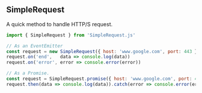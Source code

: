 ## SimpleRequest
A quick method to handle HTTP/S request.

```javascript
import { SimpleRequest } from 'SimpleRequest.js'

// As an EventEmitter
const request = new SimpleRequest({ host: 'www.google.com', port: 443 })
request.on('end',   data => console.log(data))
request.on('error', error => console.error(error))

// As a Promise.
const request = SimpleRequest.promise({ host: 'www.google.com', port: 443 })
request.then(data => console.log(data)).catch(error => console.error(error))
```

